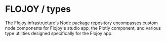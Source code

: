 # FLOJOY / types

The Flojoy infrastructure's Node package repository encompasses custom node components for Flojoy's studio app, the Plotly component, and various type utilities designed specifically for the Flojoy app.